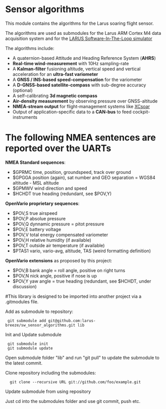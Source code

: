 # Sensor algorithms
This module contains the algorithms for the Larus soaring flight sensor.

The algorithms are used as submodules for the Larus ARM Cortex M4 data acquisition system 
and for the [LARUS Software-In-The-Loop simulator](https://github.com/larus-breeze/SIL_flight_sensor_emulator)

The algorithms include:

- A quaternion-based Attitude and Heading Reference System (**AHRS**)
- **Real-time wind-measurement** with 10Hz sampling-rate
- A **Kalman-filter** fusioning altitude, vertical speed and vertical acceleration for an **ultra-fast variometer**
- A **GNSS / INS-based speed-compensation** for the variometer
- A **D-GNSS-based satellite-compass** with sub-degree accuracy (optional)
- A self-calibrating **3d magnetic compass**
- **Air-density measurement** by observing pressure over GNSS-altitude 
- **NMEA-stream output** for flight-management systems like [XCsoar](https://github.com/XCSoar/)
- Output of application-specific data to a **CAN-bus** to feed cockpit-instruments

# The following NMEA sentences are reported over the UARTs

**NMEA Standard sequences**:
- $GPRMC time, position, groundspeed, track over ground
- $GPGGA position (again), sat number and GEO separation = WGS84 altitude - MSL altitude
- $GPMWV wind direction and speed
- $HCHDT true heading (redundant, see $POV,Y) 

**OpenVario proprietary sequences**:
- $POV,S true airspeed
- $POV,P absolue pressure
- $POV,Q dynnamic pressure = pitot pressure
- $POV,E battery voltage
- $POV,V total energy compensated variometer
- $POV,H relative humidity (if available)
- $POV,T outside air temperature (if available)
- $PTAS1 vario, vario-avg, altitude, TAS (weird formatting definition)

**OpenVario extensions** as proposed by this project:
- $POV,B bank angle = roll angle, positive on right turns
- $POV,N nick angle, positive if nose is up
- $POV,Y yaw angle = true heading (redundant, see $HCHDT, under discussion)

#This library is designed to be imported into another project via a .gitmodules file.

Add as submodule to repository:

     git submodule add git@github.com:larus-breeze/sw_sensor_algorithms.git lib

Init and Update submodule

     git submodule init 
     git submodule update

Open submodule folder "lib" and run "git pull" to update the submodule to the latest commit.

Clone repository including the submodules: 

      git clone --recursive URL git://github.com/foo/example.git

Update submodule from using repository

Just cd into the submodules folder and use git commit, push etc.
